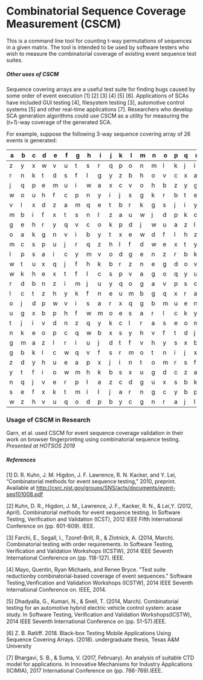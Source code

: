 # Combinatorial Sequence Coverage Measurement (CSCM)
This is a command line tool for counting t-way permutations of sequences in a given matrix. The tool is intended to be used by software testers who wish to measure the combinatorial coverage of existing event sequence test suites. 

##### Other uses of CSCM
Sequence covering arrays are a useful test suite for finding bugs caused by some order of event execution [1] [2] [3] [4] [5] [6].  Applications of SCAs have included GUI testing [4], ﬁlesystem testing [3], automotive control systems [5] and other real-time applications [7]. Researchers who develop SCA generation algorithms could use CSCM as a utility for measuring the (*t+1*)-way coverage of the generated SCA.

For example, suppose the following 3-way sequence covering array of 26 events is generated:

|a|b|c|d|e|f|g|h|i|j|k|l|m|n|o|p|q|r|s|t|u|v|w|x|y|z|
|-|-|-|-|-|-|-|-|-|-|-|-|-|-|-|-|-|-|-|-|-|-|-|-|-|-|
|z|y|x|w|v|u|t|s|r|q|p|o|n|m|l|k|j|i|h|g|f|e|d|c|b|a|
|r|n|k|t|d|s|f|l|g|y|z|b|h|o|v|c|x|a|w|i|u|m|e|p|q|j|
|j|q|p|e|m|u|i|w|a|x|c|v|o|h|b|z|y|g|l|f|s|d|t|k|n|r|
|w|o|u|h|f|c|p|n|y|i|j|s|g|k|r|b|t|e|q|m|a|z|d|x|l|v|
|v|l|x|d|z|a|m|q|e|t|b|r|k|g|s|j|i|y|n|p|c|f|h|u|o|w|
|m|b|i|f|x|t|s|n|l|z|a|u|w|j|d|p|k|o|c|v|q|y|r|h|e|g|
|g|e|h|r|y|q|v|c|o|k|p|d|j|w|u|a|z|l|n|s|t|x|f|i|b|m|
|o|a|k|g|n|v|i|b|y|t|x|e|w|d|f|l|h|z|q|r|j|u|p|s|c|m|
|m|c|s|p|u|j|r|q|z|h|l|f|d|w|e|x|t|y|b|i|v|n|g|k|a|o|
|l|p|s|a|i|c|y|m|v|o|d|g|e|n|z|r|b|k|h|f|j|q|x|u|t|w|
|w|t|u|x|q|j|f|h|k|b|r|z|n|e|g|d|o|v|m|y|c|i|a|s|p|l|
|w|k|h|e|x|t|f|l|c|s|p|v|a|g|o|q|y|u|j|m|i|z|n|b|d|r|
|r|d|b|n|z|i|m|j|u|y|q|o|g|a|v|p|s|c|l|f|t|x|e|h|k|w|
|l|c|t|z|h|y|k|f|n|e|u|m|b|g|q|x|r|a|s|i|v|w|p|d|j|o|
|o|j|d|p|w|v|i|s|a|r|x|q|g|b|m|u|e|n|f|k|y|h|z|t|c|l|
|u|g|x|b|p|h|f|w|m|o|e|s|a|r|l|c|k|y|q|z|n|d|v|i|j|t|
|t|j|i|v|d|n|z|q|y|k|c|l|r|a|s|e|o|m|w|f|h|p|b|x|g|u|
|n|k|e|o|p|c|q|w|b|x|s|y|h|v|f|t|d|j|u|i|r|l|z|a|m|g|
|g|m|a|z|l|r|i|u|j|d|t|f|v|h|y|s|x|b|w|q|c|p|o|e|k|n|
|g|b|k|l|c|w|q|v|f|s|r|m|o|t|n|i|j|x|p|a|e|u|h|y|d|z|
|z|d|y|h|u|e|a|p|x|j|i|n|t|o|m|r|s|f|v|q|w|c|l|k|b|g|
|y|t|f|i|o|w|m|h|k|b|s|x|u|g|d|c|z|a|l|p|r|e|v|j|q|n|
|n|q|j|v|e|r|p|l|a|z|c|d|g|u|x|s|b|k|h|m|w|o|i|f|t|y|
|s|e|f|x|k|t|m|i|l|j|a|r|n|g|c|y|b|p|d|o|q|u|v|h|z|w|
|w|z|h|v|u|q|o|d|p|b|y|c|g|n|r|a|j|l|i|m|t|k|x|f|e|s|

### Usage of CSCM in Research

Garn, et al. used CSCM for event sequence coverage validation in their work on browser fingerprinting using combinatorial sequence testing. *Presented at HOTSOS 2019* 

##### References
[1] D. R. Kuhn, J. M. Higdon, J. F. Lawrence, R. N. Kacker, and Y. Lei, “Combinatorial methods for event sequence testing,” 2010, preprint. Available at http://csrc.nist.gov/groups/SNS/acts/documents/event-seq101008.pdf

[2] Kuhn, D. R., Higdon, J. M., Lawrence, J. F., Kacker, R. N., & Lei,Y. (2012, April). Combinatorial methods for event sequence testing. In Software Testing, Veriﬁcation and Validation (ICST), 2012 IEEE Fifth International Conference on (pp. 601-609). IEEE.

[3] Farchi, E., Segall, I., Tzoref-Brill, R., & Zlotnick, A. (2014, March). Combinatorial testing with order requirements. In Software Testing, Veriﬁcation and Validation Workshops (ICSTW), 2014 IEEE Seventh International Conference on (pp. 118-127). IEEE.

[4] Mayo, Quentin, Ryan Michaels, and Renee Bryce. "Test suite reductionby combinatorial-based coverage of event sequences." Software Testing,Veriﬁcation and Validation Workshops (ICSTW), 2014 IEEE Seventh International Conference on. IEEE, 2014.

[5] Dhadyalla, G., Kumari, N., & Snell, T. (2014, March). Combinatorial testing for an automotive hybrid electric vehicle control system: acase study. In Software Testing, Veriﬁcation and Validation Workshops(ICSTW), 2014 IEEE Seventh International Conference on (pp. 51-57).IEEE.

[6] Z. B. Ratliff. 2018. Black-box Testing Mobile Applications Using Sequence Covering Arrays. (2018). undergraduate thesis, Texas A&M University

[7] Bhargavi, S. B., & Suma, V. (2017, February). An analysis of suitable CTD model for applications. In Innovative Mechanisms for Industry Applications (ICIMIA), 2017 International Conference on (pp. 766-769).IEEE.
